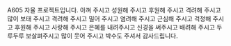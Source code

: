 A605 자율 프로젝트입니다. 
아껴 주시고 
성원해 주시고 
후원해 주시고 
격려해 주시고 
많이 보태 주시고 
격려해 주시고
밀어 주시고 
염려해 주시고 
근심해 주시고 
걱정해 주시고
후원해 주시고
사랑해 주시고 
은혜를 내려주시고 
신경을 써주시고 
배려해 주시고 
두루두루 보살펴주시고 
많이 웃어 주시고
박수도 주셔서 감사드립니다.